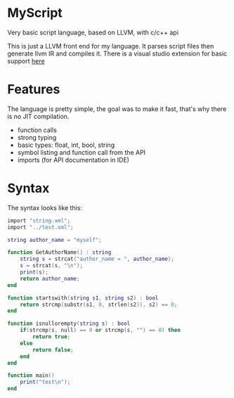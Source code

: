 # MyScript
Very basic script language, based on LLVM, with c/c++ api

This is just a LLVM front end for my language. It parses script files then generate llvm IR and compiles it.
There is a visual studio extension for basic support [here](https://github.com/GuillaumeTrebuchet/MyScript-Language-Service)

# Features
The language is pretty simple, the goal was to make it fast, that's why there is no JIT compilation.
- function calls
- strong typing
- basic types: float, int, bool, string
- symbol listing and function call from the API
- imports (for API documentation in IDE)

# Syntax
The syntax looks like this:
``` lua
import "string.xml";
import "../test.xml";

string author_name = "myself";

function GetAuthorName() : string
	string s = strcat("author_name = ", author_name);
	s = strcat(s, "\n");
	print(s);
	return author_name;
end

function startswith(string s1, string s2) : bool
	return strcmp(substr(s1, 0, strlen(s2)), s2) == 0;
end

function isnullorempty(string s) : bool
	if(strcmp(s, null) == 0 or strcmp(s, "") == 0) then
		return true;
	else
		return false;
	end
end

function main()
	print("test\n");
end
```
